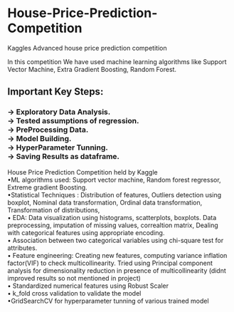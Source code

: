 # House-Price-Prediction-Competition
Kaggles Advanced house price prediction competition

In this competition We have used machine learning algorithms like Support Vector Machine,  Extra Gradient Boosting, Random Forest.

<h2>Important Key Steps:</h2>

<h3> -> Exploratory Data Analysis.<br>
-> Tested assumptions of regression.<br>
-> PreProcessing Data.<br>
-> Model Building.<br>
-> HyperParameter Tunning.<br>
-> Saving Results as dataframe. <br></h3>


House Price Prediction Competition held by Kaggle<br>
•ML algorithms used: Support vector machine, Random forest regressor, Extreme gradient Boosting.<br>
•Statistical Techniques : Distribution of features, Outliers detection using boxplot, Nominal data transformation, Ordinal data transformation, Transformation of distributions,<br>
• EDA: Data visualization using histograms, scatterplots, boxplots. Data preprocessing, imputation of missing values, correaltion matrix, Dealing with categorical features using appropriate encoding.<br>
• Association between two categorical variables using chi-square test for attributes.<br>
• Feature engineering: Creating new features, computing variance inflation factor(VIF) to check multicollinearity. Tried using Principal component analysis for dimensionality reduction in presence of multicollinearity (didnt improved results so not mentioned in project)<br>
• Standardized numerical features using Robust Scaler<br>
• k_fold cross validation to validate the model<br>
•GridSearchCV for hyperparameter tunning of various trained model<br>
